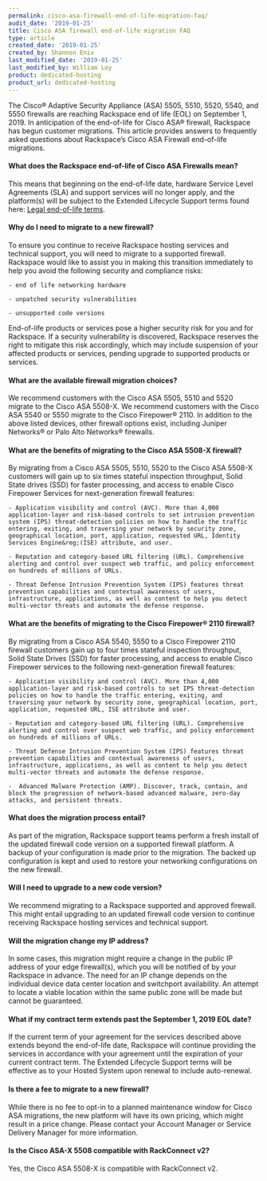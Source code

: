 ```yaml
---
permalink: cisco-asa-firewall-end-of-life-migration-faq/
audit_date: '2019-01-25'
title: Cisco ASA firewall end-of-life migration FAQ
type: article
created_date: '2019-01-25'
created_by: Shannon Enix
last_modified_date: '2019-01-25'
last_modified_by: William Loy
product: dedicated-hosting
product_url: dedicated-hosting
---
```


The Cisco&reg; Adaptive Security Appliance (ASA) 5505, 5510, 5520, 5540, and 5550 firewalls are reaching Rackspace end of life (EOL) on September 1, 2019. In anticipation of the end-of-life for Cisco ASA&reg; firewall, Rackspace has begun customer migrations. This article provides answers to frequently asked questions about Rackspace’s Cisco ASA Firewall end-of-life migrations.

#### What does the Rackspace end-of-life of Cisco ASA Firewalls mean?

This means that beginning on the end-of-life date, hardware Service Level Agreements (SLA) and support services will no longer apply, and the platform(s) will be subject to the Extended Lifecycle Support terms found here: [Legal end-of-life terms](https://www.rackspace.com/information/legal/eolterms.).


#### Why do I need to migrate to a new firewall?

To ensure you continue to receive Rackspace hosting services and technical support, you will need to migrate to a supported firewall. Rackspace would like to assist you in making this transition immediately to help you avoid the following security and compliance risks:

    - end of life networking hardware

    - unpatched security vulnerabilities

    - unsupported code versions

End-of-life products or services pose a higher security risk for you and for Rackspace. If a security vulnerability is discovered, Rackspace reserves the right to mitigate this risk accordingly, which may include suspension of your affected products or services, pending upgrade to supported products or services.

#### What are the available firewall migration choices?

We recommend customers with the Cisco ASA 5505, 5510 and 5520 migrate to the Cisco ASA 5508-X. We recommend customers with the Cisco ASA 5540 or 5550 migrate to the Cisco Firepower&reg; 2110. In addition to the above listed devices, other firewall options exist, including Juniper Networks&reg; or Palo Alto Networks&reg; firewalls.

#### What are the benefits of migrating to the Cisco ASA 5508-X firewall?

By migrating from a Cisco ASA 5505, 5510, 5520 to the Cisco ASA 5508-X customers will gain up to six times stateful inspection throughput, Solid State drives (SSD) for faster processing, and access to enable Cisco Firepower Services for next-generation firewall features:

    - Application visibility and control (AVC). More than 4,000 application-layer and risk-based controls to set intrusion prevention system (IPS) threat-detection policies on how to handle the traffic entering, exiting, and traversing your network by security zone, geographical location, port, application, requested URL, Identity Services Engine&reg;(ISE) attribute, and user.

    - Reputation and category-based URL filtering (URL). Comprehensive alerting and control over suspect web traffic, and policy enforcement on hundreds of millions of URLs.

    - Threat Defense Intrusion Prevention System (IPS) features threat prevention capabilities and contextual awareness of users, infrastructure, applications, as well as content to help you detect multi-vector threats and automate the defense response.

#### What are the benefits of migrating to the Cisco Firepower&reg; 2110 firewall?

By migrating from a Cisco ASA 5540, 5550 to a Cisco Firepower 2110 firewall customers gain up to four times stateful inspection throughput, Solid State Drives (SSD) for faster processing, and access to enable Cisco Firepower services to the following next-generation firewall features:

    - Application visibility and control (AVC). More than 4,000 application-layer and risk-based controls to set IPS threat-detection policies on how to handle the traffic entering, exiting, and traversing your network by security zone, geographical location, port, application, requested URL, ISE attribute and user.

    - Reputation and category-based URL filtering (URL). Comprehensive alerting and control over suspect web traffic, and policy enforcement on hundreds of millions of URLs.

    - Threat Defense Intrusion Prevention System (IPS) features threat prevention capabilities and contextual awareness of users, infrastructure, applications, as well as content to help you detect multi-vector threats and automate the defense response.

    -  Advanced Malware Protection (AMP). Discover, track, contain, and block the progression of network-based advanced malware, zero-day attacks, and persistent threats.

#### What does the migration process entail?

As part of the migration, Rackspace support teams perform a fresh install of the updated firewall code version on a supported firewall platform. A backup of your configuration is made prior to the migration. The backed up configuration is kept and used to restore your networking configurations on the new firewall.

#### Will I need to upgrade to a new code version?

We recommend migrating to a Rackspace supported and approved firewall. This might entail upgrading to an updated firewall code version to continue receiving Rackspace hosting services and technical support.

#### Will the migration change my IP address?

In some cases, this migration might require a change in the public IP address of your edge firewall(s), which you will be notified of by your Rackspace in advance. The need for an IP change depends on the individual device data center location and switchport availability. An attempt to locate a viable location within the same public zone will be made but cannot be guaranteed.

#### What if my contract term extends past the September 1, 2019 EOL date?

If the current term of your agreement for the services described above extends beyond the end-of-life date, Rackspace will continue providing the services in accordance with your agreement until the expiration of your current contract term. The Extended Lifecycle Support terms will be effective as to your Hosted System upon renewal to include auto-renewal.

#### Is there a fee to migrate to a new firewall?

While there is no fee to opt-in to a planned maintenance window for Cisco ASA migrations, the new platform will have its own pricing, which might result in a price change. Please contact your Account Manager or Service Delivery Manager for more information.

#### Is the Cisco ASA-X 5508 compatible with RackConnect v2?

Yes, the Cisco ASA 5508-X is compatible with RackConnect v2.
